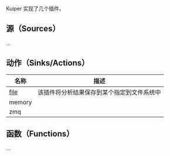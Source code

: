 Kuiper 实现了几个插件。

## 源（Sources）

...



## 动作（Sinks/Actions）



| 名称                  | 描述                                                  |
| --------------------- | ------------------------------------------------------------ |
| [file](sinks/file.md) | 该插件将分析结果保存到某个指定到文件系统中 |
| memory                |                                                              |
| zmq                   |                                                              |





## 函数（Functions）

...


